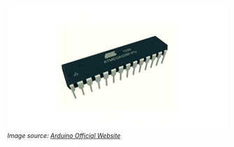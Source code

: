 ![Micro Controller](images/1.2.jpg)
*Image source: [Arduino Official Website](https://www.arduino.cc/)*


```cpp


